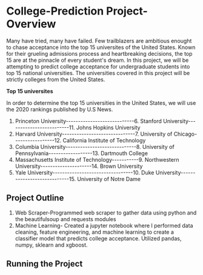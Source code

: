 # College-Prediction Project- Overview
Many have tried, many have failed. Few trailblazers are ambitious enought to chase acceptance into the top 15 universites of the United States. Known for their grueling admissions process and heartbreaking decisions, the top 15 are at the pinnacle of every student's dream. 
In this project, we will be attempting to predict college acceptance for undergraduate students into top 15 national universities. The universities covered in this project will be strictly colleges from the United States.

**Top 15 universites**

In order to determine the top 15 universities in the United States, we will use the 2020 rankings published by U.S News.
1. Princeton University----------------------------6. Stanford University-------------------------11. Johns Hopkins University
2. Harvard University------------------------------7. University of Chicago-----------------12. California Institute of Technology
3. Columbia University-----------------------------8. University of Pennsylvania------------------13. Dartmouth College 
4. Massachusetts Institute of Technology-----------9. Northwestern University---------------------14. Brown University 
5. Yale University---------------------------------10. Duke University----------------------------15. University of Notre Dame

## Project Outline
1. Web Scraper-Programmed web scraper to gather data using python and the beautifulsoup and requests modules
2. Machine Learning- Created a jupyter notebook where I performed data cleaning, feature engineering, and machine learning to create a classifier model that predicts college acceptance. Utilized pandas, numpy, sklearn and xgboost.

## Running the Project
